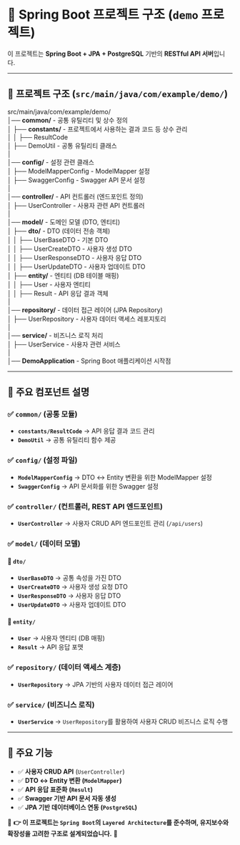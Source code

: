 # 📌 Spring Boot 프로젝트 구조 (`demo` 프로젝트)

이 프로젝트는 **Spring Boot + JPA + PostgreSQL** 기반의 **RESTful API 서버**입니다.

---

## 📂 프로젝트 구조 (`src/main/java/com/example/demo/`)

src/main/java/com/example/demo/  
│── **common/**  - 공통 유틸리티 및 상수 정의  
│   ├── **constants/**  - 프로젝트에서 사용하는 결과 코드 등 상수 관리  
│   │   ├── ResultCode  
│   ├── DemoUtil  - 공통 유틸리티 클래스  
│  
│── **config/**  - 설정 관련 클래스  
│   ├── ModelMapperConfig  - ModelMapper 설정  
│   ├── SwaggerConfig  - Swagger API 문서 설정  
│  
│── **controller/**  - API 컨트롤러 (엔드포인트 정의)  
│   ├── UserController  - 사용자 관련 API 컨트롤러  
│  
│── **model/**  - 도메인 모델 (DTO, 엔티티)  
│   ├── **dto/**  - DTO (데이터 전송 객체)  
│   │   ├── UserBaseDTO  - 기본 DTO  
│   │   ├── UserCreateDTO  - 사용자 생성 DTO  
│   │   ├── UserResponseDTO  - 사용자 응답 DTO  
│   │   ├── UserUpdateDTO  - 사용자 업데이트 DTO  
│   ├── **entity/**  - 엔티티 (DB 테이블 매핑)  
│   │   ├── User  - 사용자 엔티티  
│   │   ├── Result  - API 응답 결과 객체  
│  
│── **repository/**  - 데이터 접근 레이어 (JPA Repository)  
│   ├── UserRepository  - 사용자 데이터 액세스 레포지토리  
│  
│── **service/**  - 비즈니스 로직 처리  
│   ├── UserService  - 사용자 관련 서비스  
│  
│── **DemoApplication**  - Spring Boot 애플리케이션 시작점

---

## 📌 주요 컴포넌트 설명

### ✅ `common/` (공통 모듈)
- **`constants/ResultCode`** → API 응답 결과 코드 관리
- **`DemoUtil`** → 공통 유틸리티 함수 제공

### ✅ `config/` (설정 파일)
- **`ModelMapperConfig`** → DTO ↔ Entity 변환을 위한 ModelMapper 설정
- **`SwaggerConfig`** → API 문서화를 위한 Swagger 설정

### ✅ `controller/` (컨트롤러, REST API 엔드포인트)
- **`UserController`** → 사용자 CRUD API 엔드포인트 관리 (`/api/users`)

### ✅ `model/` (데이터 모델)
#### 📌 `dto/`
- **`UserBaseDTO`** → 공통 속성을 가진 DTO
- **`UserCreateDTO`** → 사용자 생성 요청 DTO
- **`UserResponseDTO`** → 사용자 응답 DTO
- **`UserUpdateDTO`** → 사용자 업데이트 DTO

#### 📌 `entity/`
- **`User`** → 사용자 엔티티 (DB 매핑)
- **`Result`** → API 응답 포맷

### ✅ `repository/` (데이터 액세스 계층)
- **`UserRepository`** → JPA 기반의 사용자 데이터 접근 레이어

### ✅ `service/` (비즈니스 로직)
- **`UserService`** → `UserRepository`를 활용하여 사용자 CRUD 비즈니스 로직 수행

---

## 📌 주요 기능
- ✅ **사용자 CRUD API** (`UserController`)
- ✅ **DTO ↔ Entity 변환 (`ModelMapper`)**
- ✅ **API 응답 표준화 (`Result`)**
- ✅ **Swagger 기반 API 문서 자동 생성**
- ✅ **JPA 기반 데이터베이스 연동 (`PostgreSQL`)**

📌 **👉 이 프로젝트는 `Spring Boot`의 `Layered Architecture`를 준수하며, 유지보수와 확장성을 고려한 구조로 설계되었습니다.** 🚀
